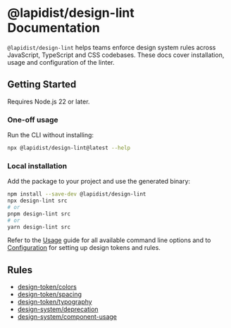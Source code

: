 # @lapidist/design-lint Documentation

`@lapidist/design-lint` helps teams enforce design system rules across JavaScript,
TypeScript and CSS codebases. These docs cover installation, usage and
configuration of the linter.

## Getting Started

Requires Node.js 22 or later.

### One-off usage

Run the CLI without installing:

```bash
npx @lapidist/design-lint@latest --help
```

### Local installation

Add the package to your project and use the generated binary:

```bash
npm install --save-dev @lapidist/design-lint
npx design-lint src
# or
pnpm design-lint src
# or
yarn design-lint src
```

Refer to the [Usage](usage.md) guide for all available command line options and
to [Configuration](configuration.md) for setting up design tokens and rules.

## Rules

- [design-token/colors](rules/design-token/colors.md)
- [design-token/spacing](rules/design-token/spacing.md)
- [design-token/typography](rules/design-token/typography.md)
- [design-system/deprecation](rules/design-system/deprecation.md)
- [design-system/component-usage](rules/design-system/component-usage.md)
